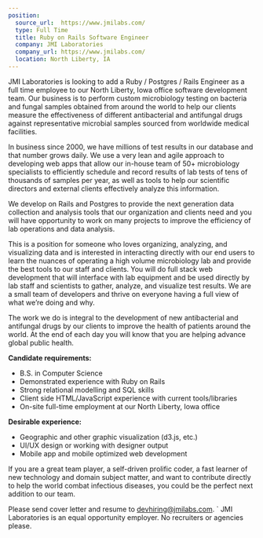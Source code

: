 ```yaml
---
position:
  source_url:  https://www.jmilabs.com/
  type: Full Time
  title: Ruby on Rails Software Engineer
  company: JMI Laboratories
  company_url: https://www.jmilabs.com/
  location: North Liberty, IA
---
```


JMI Laboratories is looking to add a Ruby / Postgres / Rails Engineer as a full time employee to our North Liberty, Iowa office software development team.  Our business is to perform custom microbiology testing on bacteria and fungal samples obtained from around the world to help our clients measure the effectiveness of different antibacterial and antifungal drugs against representative microbial samples sourced from worldwide medical facilities.

In business since 2000, we have millions of test results in our database and that number grows daily.  We use a very lean and agile approach to developing web apps that allow our in-house team of 50+ microbiology specialists to efficiently schedule and record results of lab tests of tens of thousands of samples per year, as well as tools to help our scientific directors and external clients effectively analyze this information.

We develop on Rails and Postgres to provide the next generation data collection and analysis tools that our organization and clients need and you will have opportunity to work on many projects to improve the efficiency of lab operations and data analysis.

This is a position for someone who loves organizing, analyzing, and visualizing data and is interested in interacting directly with our end users to learn the nuances of operating a high volume microbiology lab and provide the best tools to our staff and clients.  You will do full stack web development that will interface with lab equipment and be used directly by lab staff and scientists to gather, analyze, and visualize test results.  We are a small team of developers and thrive on everyone having a full view of what we’re doing and why.

The work we do is integral to the development of new antibacterial and antifungal drugs by our clients to improve the health of patients around the world.  At the end of each day you will know that you are helping advance global public health.

**Candidate requirements:**
* B.S. in Computer Science
* Demonstrated experience with Ruby on Rails
* Strong relational modelling and SQL skills
* Client side HTML/JavaScript experience with current tools/libraries
* On-site full-time employment at our North Liberty, Iowa office

**Desirable experience:**
* Geographic and other graphic visualization (d3.js, etc.)
* UI/UX design or working with designer output
* Mobile app and mobile optimized web development

If you are a great team player, a self-driven prolific coder, a fast learner of new technology and domain subject matter, and want to contribute directly to help the world combat infectious diseases, you could be the perfect next addition to our team.

Please send cover letter and resume to devhiring@jmilabs.com.
`
JMI Laboratories is an equal opportunity employer. No recruiters or agencies please.
